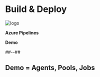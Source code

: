 <!-- .slide: class="transition bg-blue" -->
# Build & Deploy
![logo](./assets/images/services/pipelines/logo.svg)

**Azure Pipelines**

**Demo**

##--##
## Demo = Agents, Pools, Jobs

